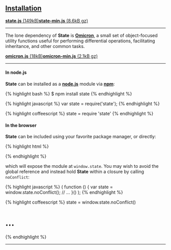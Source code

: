 ## [Installation](#installation)

<a class="download" href="/state.js"><strong>state.js</strong> (149kB)</a><a class="download" href="/state-min.js"><strong>state-min.js</strong> (8.6kB gz)</a>

* * *

The lone dependency of **State** is [**Omicron**](http://github.com/nickfargo/omicron/), a small set of object-focused utility functions useful for performing differential operations, facilitating inheritance, and other common tasks.

<a class="download" href="/omicron.js"><strong>omicron.js</strong> (18kB)</a><a class="download" href="/omicron-min.js"><strong>omicron-min.js</strong> (2.1kB gz)</a>

* * *

#### In node.js

**State** can be installed as a [**node.js**](http://nodejs.org) module via [**npm**](http://npmjs.org/):

{% highlight bash %}
$ npm install state
{% endhighlight %}

{% highlight javascript %}
var state = require('state');
{% endhighlight %}

{% highlight coffeescript %}
state = require 'state'
{% endhighlight %}


#### In the browser

**State** can be included using your favorite package manager, or directly:

{% highlight html %}
<script src="omicron.js"></script>
<script src="state.js"></script>
{% endhighlight %}

which will expose the module at `window.state`. You may wish to avoid the global reference and instead hold **State** within a closure by calling `noConflict`:

{% highlight javascript %}
( function () {
    var state = window.state.noConflict();
    // ...
}() );
{% endhighlight %}

{% highlight coffeescript %}
state = window.state.noConflict()
# ...
{% endhighlight %}

* * *
